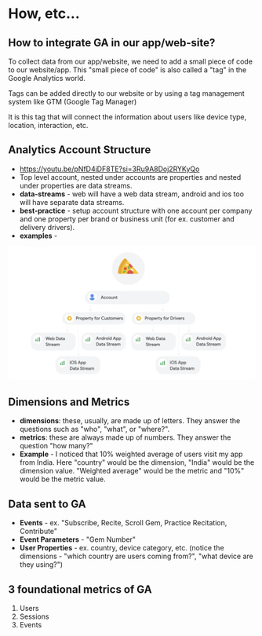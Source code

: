 # How, etc...

## How to integrate GA in our app/web-site?

To collect data from our app/website, we need to add a small piece of code to our website/app.
This "small piece of code" is also called a "tag" in the Google Analytics world.


Tags can be added directly to our website or by using a tag management system like GTM (Google Tag Manager)


It is this tag that will connect the information about users like device type, location, interaction, etc.

## Analytics Account Structure
- https://youtu.be/pNfD4jDF8TE?si=3Ru9A8Doj2RYKyQo
- Top level account, nested under accounts are properties and nested under properties are data streams.
- **data-streams** - web will have a web data stream, android and ios too will have separate data streams.
- **best-practice** - setup account structure with one account per company and one property per brand or business unit (for ex. customer and delivery drivers).
- **examples** - 

![alt text](image.png)

## Dimensions and Metrics
- **dimensions**: these, usually, are made up of letters.  They answer the questions such as "who", "what", or "where?".  
- **metrics**: these are always made up of numbers. They answer the question "how many?" 
- **Example** - I noticed that 10% weighted average of users visit my app from India.  Here "country" would be the dimension, "India" would be the dimension value. "Weighted average" would be the metric and "10%" would be the metric value.

## Data sent to GA
- **Events** - ex. "Subscribe, Recite, Scroll Gem, Practice Recitation, Contribute"
- **Event Parameters** - "Gem Number" 
- **User Properties** - ex. country, device category, etc. (notice the dimensions - "which country are users coming from?", "what device are they using?")

## 3 foundational metrics of GA
1. Users
1. Sessions
1. Events

